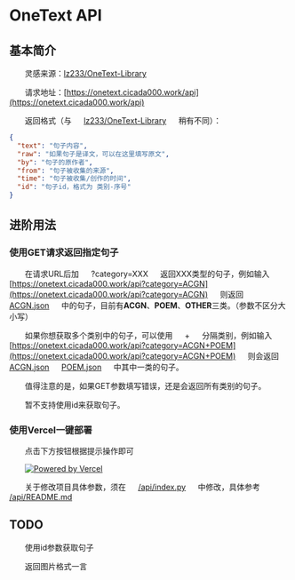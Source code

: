 # OneText API

## 基本简介

&emsp;&emsp;灵感来源：[lz233/OneText-Library](https://github.com/lz233/OneText-Library)

&emsp;&emsp;请求地址：[https://onetext.cicada000.work/api](https://onetext.cicada000.work/api)

&emsp;&emsp;返回格式（与 &emsp; [lz233/OneText-Library](https://github.com/lz233/OneText-Library) &emsp; 稍有不同）：

```json
{
  "text": "句子内容",
  "raw": "如果句子是译文，可以在这里填写原文",
  "by": "句子的原作者",
  "from": "句子被收集的来源",
  "time": "句子被收集/创作的时间",
  "id": "句子id，格式为 类别-序号"
}
```

## 进阶用法

### 使用GET请求返回指定句子

&emsp;&emsp;在请求URL后加 &emsp; ?category=XXX &emsp; 返回XXX类型的句子，例如输入 &emsp; [https://onetext.cicada000.work/api?category=ACGN](https://onetext.cicada000.work/api?category=ACGN) &emsp; 则返回 &emsp; [ACGN.json](https://github.com/Cicada000/OneText-API-Python/blob/main/ACGN.json) &emsp; 中的句子，目前有**ACGN**、**POEM**、**OTHER**三类。（参数不区分大小写）

&emsp;&emsp;如果你想获取多个类别中的句子，可以使用 &emsp; + &emsp; 分隔类别，例如输入 &emsp; [https://onetext.cicada000.work/api?category=ACGN+POEM](https://onetext.cicada000.work/api?category=ACGN+POEM) &emsp; 则会返回 &emsp; [ACGN.json](https://github.com/Cicada000/OneText-API-Python/blob/main/ACGN.json) &emsp; [POEM.json](https://github.com/Cicada000/OneText-API-Python/blob/main/POEM.json) &emsp; 中其中一类的句子。

&emsp;&emsp;值得注意的是，如果GET参数填写错误，还是会返回所有类别的句子。

&emsp;&emsp;暂不支持使用id来获取句子。

### 使用Vercel一键部署

&emsp;&emsp;点击下方按钮根据提示操作即可

&emsp;&emsp;[![Powered by Vercel](https://www.datocms-assets.com/31049/1618983297-powered-by-vercel.svg)](https://vercel.com/new/clone?repository-url=https://github.com/Cicada000/OneText-API-Python)

&emsp;&emsp;关于修改项目具体参数，须在 &emsp; [/api/index.py](https://github.com/Cicada000/OneText-API-Python/blob/main/api/index.py) &emsp; 中修改，具体参考 &emsp; [/api/README.md](https://github.com/Cicada000/OneText-API-Python/blob/main/api/README.md)

## TODO

&emsp;&emsp;使用id参数获取句子

&emsp;&emsp;返回图片格式一言
